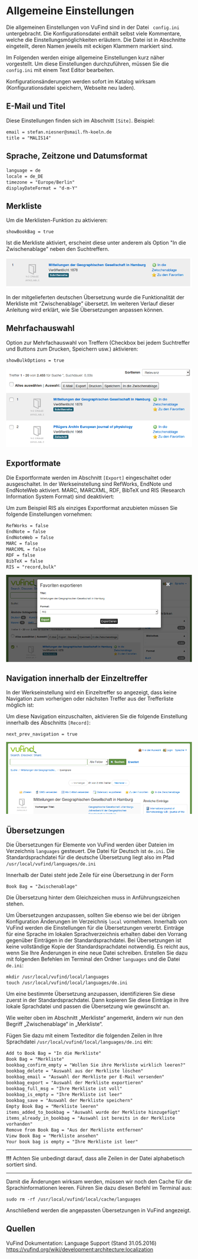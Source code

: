 # Allgemeine Einstellungen

Die allgemeinen Einstellungen von VuFind sind in der Datei ` config.ini` untergebracht. Die Konfigurationsdatei enthält selbst viele Kommentare, welche die Einstellungsmöglichkeiten erläutern. Die Datei ist in Abschnitte eingeteilt, deren Namen jeweils mit eckigen Klammern markiert sind.

Im Folgenden werden einige allgemeine Einstellungen kurz näher vorgestellt. Um diese Einstellungen durchzuführen, müssen Sie die `config.ini` mit einem Text Editor bearbeiten.

Konfigurationsänderungen werden sofort im Katalog wirksam (Konfigurationsdatei speichern, Webseite neu laden).

## E-Mail und Titel

Diese Einstellungen finden sich im Abschnitt `[Site]`. Beispiel:

```
email = stefan.niesner@smail.fh-koeln.de
title = "MALIS14"
```

## Sprache, Zeitzone und Datumsformat

```
language = de
locale = de_DE
timezone = "Europe/Berlin"
displayDateFormat = "d-m-Y"
```

## Merkliste

Um die Merklisten-Funktion zu aktivieren:

```
showBookBag = true
```

Ist die Merkliste aktiviert, erscheint diese unter anderem als Option "In die Zwischenablage" neben den Suchtreffern.

![](media/06/image1.png)

In der mitgelieferten deutschen Übersetzung wurde die Funktionalität der Merkliste mit “Zwischenablage” übersetzt. Im weiteren Verlauf dieser Anleitung wird erklärt, wie Sie Übersetzungen anpassen können.

## Mehrfachauswahl

Option zur Mehrfachauswahl von Treffern (Checkbox bei jedem Suchtreffer und Buttons zum Drucken, Speichern usw.) aktivieren:

```
showBulkOptions = true
```

![](media/06/image2.png)

## Exportformate

Die Exportformate werden im Abschnitt `[Export]` eingeschaltet oder ausgeschaltet. In der Werkseinstellung sind RefWorks, EndNote und EndNoteWeb aktiviert. MARC, MARCXML, RDF, BibTeX und RIS (Research Information System Format) sind deaktiviert:

Um zum Beispiel RIS als einziges Exportformat anzubieten müssen Sie folgende Einstellungen vornehmen:

```
RefWorks = false
EndNote = false
EndNoteWeb = false
MARC = false
MARCXML = false
RDF = false
BibTeX = false
RIS = "record,bulk"
```

![](media/06/image3.png)

## Navigation innerhalb der Einzeltreffer

In der Werkseinstellung wird ein Einzeltreffer so angezeigt, dass keine Navigation zum vorherigen oder nächsten Treffer aus der Trefferliste möglich ist:

Um diese Navigation einzuschalten, aktivieren Sie die folgende Einstellung innerhalb des Abschnitts `[Record]`:

```
next_prev_navigation = true
```

![](media/06/image6.png)


## Übersetzungen

Die Übersetzungen für Elemente von VuFind werden über Dateien im Verzeichnis `languages` gesteuert. Die Datei für Deutsch ist `de.ini`. Die Standardsprachdatei für die deutsche Übersetzung liegt also im Pfad `/usr/local/vufind/languages/de.ini`

Innerhalb der Datei steht jede Zeile für eine Übersetzung in der Form

```
Book Bag = "Zwischenablage"
```

Die Übersetzung hinter dem Gleichzeichen muss in Anführungszeichen stehen.

Um Übersetzungen anzupassen, sollten Sie ebenso wie bei der übrigen Konfiguration Änderungen im Verzeichnis `local` vornehmen. Innerhalb von VuFind werden die Einstellungen für die Übersetzungen vererbt. Einträge für eine Sprache im lokalen Sprachverzeichnis erhalten dabei den Vorrang gegenüber Einträgen in der Standardsprachdatei. Bei Übersetzungen ist keine vollständige Kopie der Standardsprachdatei notwendig. Es reicht aus, wenn Sie Ihre Änderungen in eine neue Datei schreiben. Erstellen Sie dazu mit folgenden Befehlen im Terminal den Ordner `languages` und die Datei `de.ini`:

```
mkdir /usr/local/vufind/local/languages
touch /usr/local/vufind/local/languages/de.ini
```

Um eine bestimmte Übersetzung anzupassen, identifizieren Sie diese zuerst in der Standardsprachdatei. Dann kopieren Sie diese Einträge in Ihre lokale Sprachdatei und passen die Übersetzung wie gewünscht an.

Wie weiter oben im Abschnitt „Merkliste“ angemerkt, ändern wir nun den Begriff „Zwischenablage“ in „Merkliste“.

Fügen Sie dazu mit einem Texteditor die folgenden Zeilen in Ihre Sprachdatei `/usr/local/vufind/local/languages/de.ini` ein:

```
Add to Book Bag = "In die Merkliste"
Book Bag = "Merkliste"
bookbag_confirm_empty = "Wollen Sie ihre Merkliste wirklich leeren?"
bookbag_delete = "Auswahl aus der Merkliste löschen"
bookbag_email = "Auswahl der Merkliste per E-Mail versenden"
bookbag_export = "Auswahl der Merkliste exportieren"
bookbag_full_msg = "Ihre Merkliste ist voll"
bookbag_is_empty = "Ihre Merkliste ist leer"
bookbag_save = "Auswahl der Merkliste speichern"
Empty Book Bag = "Merkliste leeren"
items_added_to_bookbag = "Auswahl wurde der Merkliste hinzugefügt"
items_already_in_bookbag = "Auswahl ist bereits in der Merkliste vorhanden"
Remove from Book Bag = "Aus der Merkliste entfernen"
View Book Bag = "Merkliste ansehen"
Your book bag is empty = "Ihre Merkliste ist leer"
```

---------

 **!!!** Achten Sie unbedingt darauf, dass alle Zeilen in der Datei alphabetisch sortiert sind.

--------- 

Damit die Änderungen wirksam werden, müssen wir noch den Cache für die Sprachinformationen leeren. Führen Sie dazu diesen Befehl im Terminal aus:

```
sudo rm -rf /usr/local/vufind/local/cache/languages
```

Anschließend werden die angepassten Übersetzungen in VuFind angezeigt.

## Quellen

VuFind Dokumentation: Language Support (Stand 31.05.2016)
<https://vufind.org/wiki/development:architecture:localization>